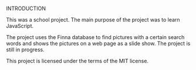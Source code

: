 INTRODUCTION

This was a school project. The main purpose of the project was to learn JavaScript.

The project uses the Finna database to find pictures with a certain search words and shows the pictures on a web page as a slide show. The project is still in progress.

This project is licensed under the terms of the MIT license.
